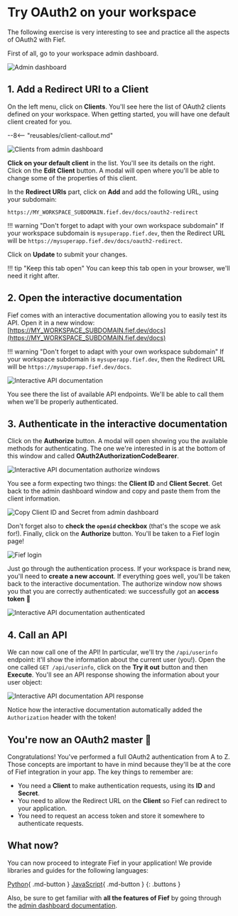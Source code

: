 # Try OAuth2 on your workspace

The following exercise is very interesting to see and practice all the aspects of OAuth2 with Fief.

First of all, go to your workspace admin dashboard.

![Admin dashboard](/assets/images/admin-dashboard.png)

## 1. Add a Redirect URI to a Client

On the left menu, click on **Clients**. You'll see here the list of OAuth2 clients defined on your workspace. When getting started, you will have one default client created for you.

--8<-- "reusables/client-callout.md"

![Clients from admin dashboard](/assets/images/admin-clients.png)

**Click on your default client** in the list. You'll see its details on the right. Click on the **Edit Client** button. A modal will open where you'll be able to change some of the properties of this client.

In the **Redirect URIs** part, click on **Add** and add the following URL, using your subdomain:

```
https://MY_WORKSPACE_SUBDOMAIN.fief.dev/docs/oauth2-redirect
```

!!! warning "Don't forget to adapt with your own workspace subdomain"
    If your workspace subdomain is `mysuperapp.fief.dev`, then the Redirect URL will be `https://mysuperapp.fief.dev/docs/oauth2-redirect`.

Click on **Update** to submit your changes.

!!! tip "Keep this tab open"
    You can keep this tab open in your browser, we'll need it right after.

## 2. Open the interactive documentation

Fief comes with an interactive documentation allowing you to easily test its API. Open it in a new window: [https://MY_WORKSPACE_SUBDOMAIN.fief.dev/docs](https://MY_WORKSPACE_SUBDOMAIN.fief.dev/docs)

!!! warning "Don't forget to adapt with your own workspace subdomain"
    If your workspace subdomain is `mysuperapp.fief.dev`, then the Redirect URL will be `https://mysuperapp.fief.dev/docs`.

![Interactive API documentation](/assets/images/try-oauth2-docs.png)

You see there the list of available API endpoints. We'll be able to call them when we'll be properly authenticated.

## 3. Authenticate in the interactive documentation

Click on the **Authorize** button. A modal will open showing you the available methods for authenticating. The one we're interested in is at the bottom of this window and called **OAuth2AuthorizationCodeBearer**.

![Interactive API documentation authorize windows](/assets/images/try-oauth2-docs-authorize.png)

You see a form expecting two things: the **Client ID** and **Client Secret**. Get back to the admin dashboard window and copy and paste them from the client information.

![Copy Client ID and Secret from admin dashboard](/assets/images/try-oauth2-copy-client-id-secret.png)

Don't forget also to **check the `openid` checkbox** (that's the scope we ask for!). Finally, click on the **Authorize** button. You'll be taken to a Fief login page!

![Fief login](/assets/images/try-oauth2-login.png)

Just go through the authentication process. If your workspace is brand new, you'll need to **create a new account**. If everything goes well, you'll be taken back to the interactive documentation. The authorize window now shows you that you are correctly authenticated: we successfully got an **access token** 🎉

![Interactive API documentation authenticated](/assets/images/try-oauth2-docs-authenticated.png)

## 4. Call an API

We can now call one of the API! In particular, we'll try the `/api/userinfo` endpoint: it'll show the information about the current user (you!). Open the one called `GET /api/userinfo`, click on the **Try it out** button and then **Execute**. You'll see an API response showing the information about your user object:

![Interactive API documentation API response](/assets/images/try-oauth2-docs-api-response.png)

Notice how the interactive documentation automatically added the `Authorization` header with the token!

## You're now an OAuth2 master 👏

Congratulations! You've performed a full OAuth2 authentication from A to Z. Those concepts are important to have in mind because they'll be at the core of Fief integration in your app. The key things to remember are:

* You need a **Client** to make authentication requests, using its **ID** and **Secret**.
* You need to allow the Redirect URL on the **Client** so Fief can redirect to your application.
* You need to request an access token and store it somewhere to authenticate requests.

## What now?

You can now proceed to integrate Fief in your application! We provide libraries and guides for the following languages:

[Python](../integrate/python/index.md){ .md-button }
[JavaScript](../integrate/javascript/index.md){ .md-button }
{: .buttons }

Also, be sure to get familiar with **all the features of Fief** by going through the [admin dashboard documentation](../configure/index.md).
